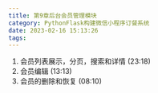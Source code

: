 ```yaml
---
title: 第9章后台会员管理模块
category: PythonFlask构建微信小程序订餐系统
date: 2023-02-16 15:13:26
tags:
---
```


1. 会员列表展示，分页，搜索和详情 (23:18)
2. 会员编辑 (13:13)
3. 会员的删除和恢复 (08:10)
